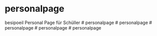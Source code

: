 # personalpage
besipoeil Personal Page für Schüller
#   p e r s o n a l p a g e  
 #   p e r s o n a l p a g e  
 #   p e r s o n a l p a g e  
 #   p e r s o n a l p a g e  
 #   p e r s o n a l p a g e  
 